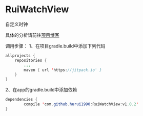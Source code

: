 # RuiWatchView
自定义时钟

具体的分析请前往<a href="https://hurui1990.github.io/hurui.github.io/2017/08/22/Android自定义View之自己画一个时钟/">项目博客</a>

调用步骤：
1、在项目gradle.build中添加下列代码
```java
allprojects {
	repositories {
		...
		maven { url 'https://jitpack.io' }
	}
}
```

2、在app的gradle.build中添加依赖
```java
dependencies {
        compile 'com.github.hurui1990:RuiWatchView:v1.0.2'
}
```
